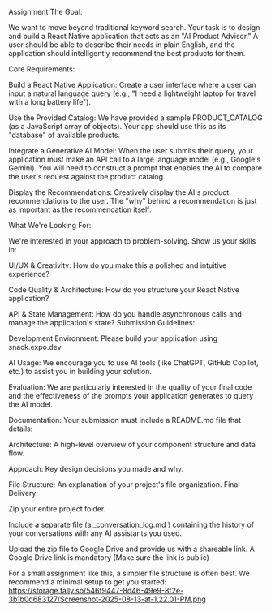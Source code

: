 Assignment 
The Goal:

We want to move beyond traditional keyword search. Your task is to design and build a React Native application that acts as an "AI Product Advisor." A user should be able to describe their needs in plain English, and the application should intelligently recommend the best products for them.

Core Requirements:

Build a React Native Application: Create a user interface where a user can input a natural language query (e.g., "I need a lightweight laptop for travel with a long battery life").

Use the Provided Catalog: We have provided a sample PRODUCT_CATALOG (as a JavaScript array of objects). Your app should use this as its "database" of available products.

Integrate a Generative AI Model: When the user submits their query, your application must make an API call to a large language model (e.g., Google's Gemini). You will need to construct a prompt that enables the AI to compare the user's request against the product catalog.

Display the Recommendations: Creatively display the AI's product recommendations to the user. The "why" behind a recommendation is just as important as the recommendation itself.

What We're Looking For:

We're interested in your approach to problem-solving. Show us your skills in:

UI/UX & Creativity: How do you make this a polished and intuitive experience?

Code Quality & Architecture: How do you structure your React Native application?

API & State Management: How do you handle asynchronous calls and manage the application's state?
Submission Guidelines:

Development Environment: Please build your application using snack.expo.dev.

AI Usage: We encourage you to use AI tools (like ChatGPT, GitHub Copilot, etc.) to assist you in building your solution.

Evaluation: We are particularly interested in the quality of your final code and the effectiveness of the prompts your application generates to query the AI model.

Documentation: Your submission must include a README.md file that details:

Architecture: A high-level overview of your component structure and data flow.

Approach: Key design decisions you made and why.

File Structure: An explanation of your project's file organization.
Final Delivery:

Zip your entire project folder.

Include a separate file (ai_conversation_log.md ) containing the history of your conversations with any AI assistants you used.

Upload the zip file to Google Drive and provide us with a shareable link. A Google Drive link is mandatory (Make sure the link is public)

For a small assignment like this, a simpler file structure is often best. We recommend a minimal setup to get you started:
https://storage.tally.so/546f9447-8d46-49e9-8f2e-3b1b0d683127/Screenshot-2025-08-13-at-1.22.01-PM.png
